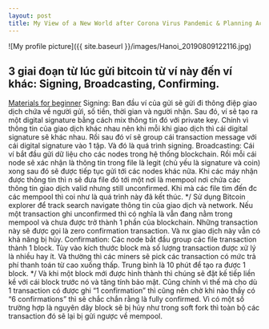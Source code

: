 ```yaml
---
layout: post
title: My View of a New World after Corona Virus Pandemic & Planning Actions 
---
```


![My profile picture]({{ site.baseurl }}/images/Hanoi_20190809122116.jpg)

## 3 giai đoạn từ lúc gửi bitcoin từ ví này đến ví khác: Signing, Broadcasting, Confirming. 

[Materials for beginner](https://drive.google.com/drive/folders/0B8dFe37lUI-RMk5wd0dkZVhsb0k)
Signing: Ban đầu ví của gửi sẽ gửi đi thông điệp giao dịch chứa về người gửi, số tiền, thời gian và người nhận. Sau đó, ví sẽ tạo ra một digital signature bằng cách mix thông tin đó với private key. Chính vì thông tin của giao dịch khác nhau nên khi mỗi khi giao dịch thì cái digital signature sẽ khác nhau. Rồi sau đó ví sẽ group cái transaction message với cái digital signature vào 1 tập. Và đó là quá trình signing.
Broadcasting: Cái ví bắt đầu gửi dữ liệu cho các nodes trong hệ thống blockchain. Rồi mỗi cái node sẽ xác nhận là thông tin trong file là legit (chủ yếu là signature và coin) xong sau đó sẽ được tiếp tục gửi tới các nodes khác nữa. Khi các máy nhận được thông tin thì n sẽ đưa file đó tới một nơi là mempool nơi chứa các thông tin giao dịch valid nhưng still unconfirmed. Khi mà các file tìm đến đc các mempool thì coi như là quá trình này đã kết thúc. 
*/ Sử dụng Bitcoin explorer để track search navigate thông tin của giao dịch và network. Nếu một transaction ghi unconfirmed thì có nghĩa là vẫn đang nằm trong mempool và chưa được trở thành 1 phần của blockchain. Những transaction này sẽ được gọi là zero confirmation transaction. Và nx giao dịch này vẫn có khả năng bị hủy. 
 Confirmation: Các node bắt đầu group các file transaction thành 1 block. Tùy vào kích thước block mà số lượng transaction được xử lý là nhiều hay ít. Và thường thì các miners sẽ pick các transaction có mức trả phí thanh toán từ cao xuống thấp. Trung bình là 10 phút để tạo ra được 1 block. 
*/ Và khi một block mới được hình thành thì chúng sẽ đặt kế tiếp liền kề với cái block trước nó và tăng tính bảo mật. Cũng chính vì thế mà cho dù 1 transaction có được ghi “1 confirmation” thì cũng nên chờ khi nào thấy có “6 confirmations” thì sẽ chắc chắn rằng là fully confirmed. Vì có một số trường hợp là nguyên dãy block sẽ bị hủy như trong soft fork thì toàn bộ các transaction đó sẽ lại bị gửi ngược về mempool.
